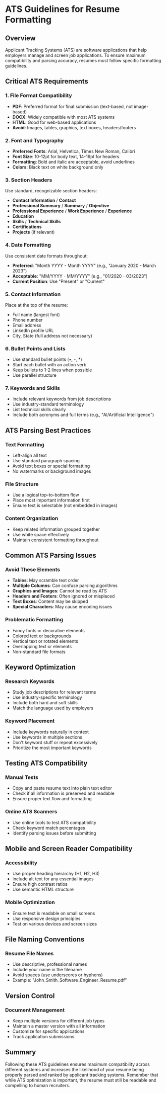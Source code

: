 # ATS Guidelines for Resume Formatting

## Overview

Applicant Tracking Systems (ATS) are software applications that help employers manage and screen job applications. To ensure maximum compatibility and parsing accuracy, resumes must follow specific formatting guidelines.

## Critical ATS Requirements

### 1. File Format Compatibility
- **PDF**: Preferred format for final submission (text-based, not image-based)
- **DOCX**: Widely compatible with most ATS systems
- **HTML**: Good for web-based applications
- **Avoid**: Images, tables, graphics, text boxes, headers/footers

### 2. Font and Typography
- **Preferred Fonts**: Arial, Helvetica, Times New Roman, Calibri
- **Font Size**: 10-12pt for body text, 14-16pt for headers
- **Formatting**: Bold and italic are acceptable, avoid underlines
- **Colors**: Black text on white background only

### 3. Section Headers
Use standard, recognizable section headers:
- **Contact Information** / **Contact**
- **Professional Summary** / **Summary** / **Objective**
- **Professional Experience** / **Work Experience** / **Experience**
- **Education**
- **Skills** / **Technical Skills**
- **Certifications**
- **Projects** (if relevant)

### 4. Date Formatting
Use consistent date formats throughout:
- **Preferred**: "Month YYYY - Month YYYY" (e.g., "January 2020 - March 2023")
- **Acceptable**: "MM/YYYY - MM/YYYY" (e.g., "01/2020 - 03/2023")
- **Current Position**: Use "Present" or "Current"

### 5. Contact Information
Place at the top of the resume:
- Full name (largest font)
- Phone number
- Email address
- LinkedIn profile URL
- City, State (full address not necessary)

### 6. Bullet Points and Lists
- Use standard bullet points (•, -, *)
- Start each bullet with an action verb
- Keep bullets to 1-2 lines when possible
- Use parallel structure

### 7. Keywords and Skills
- Include relevant keywords from job descriptions
- Use industry-standard terminology
- List technical skills clearly
- Include both acronyms and full terms (e.g., "AI/Artificial Intelligence")

## ATS Parsing Best Practices

### Text Formatting
- Left-align all text
- Use standard paragraph spacing
- Avoid text boxes or special formatting
- No watermarks or background images

### File Structure
- Use a logical top-to-bottom flow
- Place most important information first
- Ensure text is selectable (not embedded in images)

### Content Organization
- Keep related information grouped together
- Use white space effectively
- Maintain consistent formatting throughout

## Common ATS Parsing Issues

### Avoid These Elements
- **Tables**: May scramble text order
- **Multiple Columns**: Can confuse parsing algorithms
- **Graphics and Images**: Cannot be read by ATS
- **Headers and Footers**: Often ignored or misplaced
- **Text Boxes**: Content may be skipped
- **Special Characters**: May cause encoding issues

### Problematic Formatting
- Fancy fonts or decorative elements
- Colored text or backgrounds
- Vertical text or rotated elements
- Overlapping text or elements
- Non-standard file formats

## Keyword Optimization

### Research Keywords
- Study job descriptions for relevant terms
- Use industry-specific terminology
- Include both hard and soft skills
- Match the language used by employers

### Keyword Placement
- Include keywords naturally in context
- Use keywords in multiple sections
- Don't keyword stuff or repeat excessively
- Prioritize the most important keywords

## Testing ATS Compatibility

### Manual Tests
- Copy and paste resume text into plain text editor
- Check if all information is preserved and readable
- Ensure proper text flow and formatting

### Online ATS Scanners
- Use online tools to test ATS compatibility
- Check keyword match percentages
- Identify parsing issues before submitting

## Mobile and Screen Reader Compatibility

### Accessibility
- Use proper heading hierarchy (H1, H2, H3)
- Include alt text for any essential images
- Ensure high contrast ratios
- Use semantic HTML structure

### Mobile Optimization
- Ensure text is readable on small screens
- Use responsive design principles
- Test on various devices and screen sizes

## File Naming Conventions

### Resume File Names
- Use descriptive, professional names
- Include your name in the filename
- Avoid spaces (use underscores or hyphens)
- Example: "John_Smith_Software_Engineer_Resume.pdf"

## Version Control

### Document Management
- Keep multiple versions for different job types
- Maintain a master version with all information
- Customize for specific applications
- Track application submissions

## Summary

Following these ATS guidelines ensures maximum compatibility across different systems and increases the likelihood of your resume being properly parsed and ranked by applicant tracking systems. Remember that while ATS optimization is important, the resume must still be readable and compelling to human recruiters.
